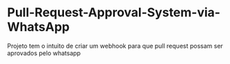 # Pull-Request-Approval-System-via-WhatsApp
Projeto tem o intuito de criar um webhook para que pull request possam ser aprovados pelo whatsapp
